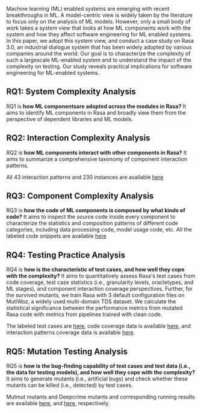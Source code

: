 Machine learning (ML) enabled systems are emerging with recent breakthroughs in ML. A model-centric view
is widely taken by the literature to focus only on the analysis of ML models. However, only a small body of work takes
a system view that looks at how ML components work with
the system and how they affect software engineering for ML enabled systems. In this paper, we adopt this system view, and
conduct a case study on Rasa 3.0, an industrial dialogue system
that has been widely adopted by various companies around the
world. Our goal is to characterize the complexity of such a largescale ML-enabled system and to understand the impact of the
complexity on testing. Our study reveals practical implications
for software engineering for ML-enabled systems.
## RQ1: System Complexity Analysis
RQ1 is **how ML componentsare adopted across the modules in Rasa?**
It aims to identify ML components in Rasa and broadly view them from the perspective of dependent libraries and ML models.

## RQ2: Interaction Complexity Analysis
RQ2 is **how ML components interact with other components in Rasa?**
It aims to summarize a comprehensive taxonomy of component interaction patterns. 

<!-- readme of each RQ to describe the column meaning -->
All 43 interaction patterns and 230 instances are available [here](https://rasasystemcomplexity.github.io/blob/main/data/component_interaction.xls)

## RQ3: Component Complexity Analysis
RQ3 is **how the code of ML components is composed by what kinds of code?**
It aims to inspect the source code inside every component to characterize the statistics and composition patterns of different code categories, including data processing code, model usage code, etc. 
All the labeled code snippets are available [here](https://rasasystemcomplexity.github.io/blob/main/data/rq3/code_category.xls)

<!-- func_call meaning, detail data processing type codebook, interaction pattern analysis -->
<!-- todo: composition pattern details -->
## RQ4: Testing Practice Analysis
RQ4 is **how is the characteristic of test cases, and how well they cope with the complexity?**
It aims to quantitatively assess Rasa's test cases from code coverage, test case statistics (i.e., granularity levels, oracletypes, and ML stages), and component interaction coverage perspectives. Further, for the survived mutants, we train Rasa with 3 default configuration files on MutiWoz, a widely used multi-domain TDS dataset. 
We calculate the statistical significance between the performance metrics from mutated Rasa code with metrics from pipelines trained with clean code.

The labeled test cases are [here](https://rasasystemcomplexity.github.io/blob/main/data/rq4/test_case_label.csv), code coverage data is available [here](https://rasasystemcomplexity.github.io/blob/main/data/rq4/test_case_coverage.csv), and interaction patterns coverage data is available [here](https://rasasystemcomplexity.github.io/blob/main/data/component_interaction.xls).

<!-- check test case label number(oracle, stage, granularity and corresponding in rq5) -->


## RQ5: Mutation Testing Analysis
RQ5 is **how is the bug-finding capability of test cases and test data (i.e., the data for testing models), and how well they cope with the complexity?**
It aims to generate mutants (i.e., artificial bugs) and check whether these mutants can be killed (i.e., detected) by test cases. 

Mutmut mutants and Deepcrime mutants and corresponding running results are available [here](https://rasasystemcomplexity.github.io/blob/main/data/rq5/mutmut_mutants.json), and [here](https://rasasystemcomplexity.github.io/blob/main/data/rq5/deepcrime_mutants.json), respectively. 

<!-- add deepcrime exact modified line -->

<!-- steps to reproduce mutants (fix rasa test case first, todo: run mutmut mutants and deepcrime mutants) -->
<!-- mutation status, killed, survived
mutation test data killed, metrics, degradation -->
